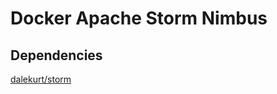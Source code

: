 # Docker Apache Storm Nimbus

## Dependencies
[dalekurt/storm](https://registry.hub.docker.com/u/dalekurt/storm-nimbus/)
